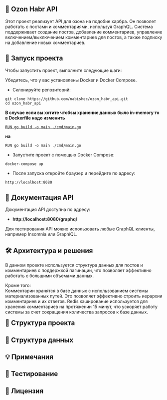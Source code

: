 ## 📝 Ozon Habr API

Этот проект реализует API для озона на подобие харбра. Он позволет работать с постами и комментариями, используя GraphQL. Система поддерживает создание постов, добавление комментариев, управление включением/выключением комментариев для постов, а также подписку на добавление новых комментариев.

## 🚀 Запуск проекта
Чтобы запустить проект, выполните следующие шаги:

Убедитесь, что у вас установлены Docker и Docker Compose.

* Склонируйте репозиторий:
```
git clone https://github.com/nabishec/ozon_habr_api.git
cd ozon_habr_api
```
**В случае если вы хотите чтобsы хранение данных было in-memory то в Dockerfile надо изменить**

[`RUN go build -o main ./cmd/main.go`](Dockerfile#L7)

**на**

`RUN go build -o main ./cmd/main.go`

* Запустите проект с помощью Docker Compose:
```
docker-compose up
```
* После запуска откройте браузер и перейдите по адресу:
```
http://localhost:8080
```

## 📖 Документация API

Документация API доступна по адресу: 
* **http://localhost:8080/graphql**

Для тестирования API можно использовать любые GraphQL клиенты, например Insomnia или GraphiQL.

## 🛠 Архитектура и решения

В данном проекте используется структура данных для постов и комментариев с поддержкой пагинации, что позволяет эффективно работать с большими объемами данных. 
    
Кроме того:     
Комментарии хранятся в базе данных с использованием системы материализованных путей. Это позволяет эффективно строить иерархии комментариев и их ответов.
Redis кэширование используется для хранения комментариев на протяжении 15 минут, что ускоряет работу системы за счет сокращения количества запросов к базе данных.


<details>
    <summary style="display: inline-flex; align-items: center;">
        <h2 style="margin: 0; padding-right: 10px;">📁 Структура проекта </h2>
    </summary>

`ozon_habr_api/`<br>
`├── cmd/`<br>
`│   ├── db_connection/`<br>
`│   │   ├──` [`cache.go`](./cmd/db_connection/cache.go)                (Подключение и настройка Redis для кэширования)<br>
`│   │   └──` [`database.go`](./cmd/db_connection/database.go)              (Подключение и настройка PostgreSQL)<br>
`│   ├── server/`<br>
`│   │   └──` [`server.go`](./cmd/server/server.go)               (Настройка и запуск GraphQL сервера)<br>
`│   └──` [`main.go`](./cmd/main.go)                     (Основная точка входа, настройка и запуск приложения)<br>
`├── graph/`<br>
`│   ├── model/`<br>
`│   │   └──` [`models_gen.go`](./graph/model/models_gen.go)           (Автоматически сгенерированные GraphQL модели)<br>
`│   ├──` [`generated.go`](./graph/generated.go)                 (Сгенерированный код GraphQL (gqlgen))<br>
`│   ├──` [`resolver.go`](./graph/resolver.go)                 (Основные резолверы GraphQL)<br>
`│   ├──` [`schema.graphqls`](./graph/schema.graphqls)             (Определение GraphQL схемы)<br>
`│   └──` [`schema.resolvers.go`](./graph/schema.resolvers.go)         (Реализация резолверов GraphQL)<br>
`├── internal/`<br>
`│   ├── handlers/`<br>
`│   │   ├── comment/`                (Обработчики логики комментариев)<br>
`│   │   │   ├──` [`interface.go`](./)        (Интерфейс для мутаций комментариев)<br>
`│   │   │   └──` [`mutations.go`](./)        (Реализация мутаций комментариев)<br>
`│   │   └── post_mutation/`          (Обработчики логики постов)<br>
`│   │       ├──` [`interface.go`](./internal/handlers/post_mutation/interface.go)        (Интерфейс для мутаций постов)<br>
`│   │       └──` [`mutations.go`](./internal/handlers/post_mutation/mutations.go)        (Реализация мутаций постов)<br>
`│   ├── model/`<br>
`│   │   └──` [`model.go`](./internal/model/model.go)                (Внутренние модели данных)<br>
`│   └── storage/`<br>
`│       ├──` [`interface.go`](./internal/storage/interface.go)            (Интерфейс для хранилища данных (PostgreSQL, in-memory))<br>
`│       ├── db/`<br>
`│       │   └──` [`resolvers.go`](./internal/storage/db/resolvers.go)        (Реализация хранилища данных в PostgreSQL)<br>
`│       └── in-memory/`<br>
`│           └──` [`resolvers.go`](./internal/storage/in-memory/resolvers.go)        (Реализация хранилища данных в памяти)<br>
`├── migrations/`<br>
`│   └──` [`001_create_tables.up.sql`](./migrations/001_create_tables.up.sql)    (SQL скрипт для миграции базы данных (создание таблиц))<br>
`├── tools/`<br>
`│    └──` [`tools.go`](./tools/tools.go)                   (Инструменты для генерации кода gqlgen)<br>
`├──` [`.env`](./.env)                            (Файл с переменными окружения (настройки базы данных, Redis и т.д.))<br>
`├──` [`.gitignore`](./.gitignore)                      (Список игнорируемых файлов и директорий для Git)<br>
`├──` [`docker-compose.yml`](./docker-compose.yml)              (Конфигурация Docker Compose для запуска приложения и зависимостей)<br>
`├──` [`Dockerfile`](./Dockerfile)                      (Инструкции для сборки Docker образа)<br>
`├──` [`go.mod`](./go.mod)                          (Файл зависимостей Go)<br>
`├──` [`go.sum`](./go.sum)                          (Файл с контрольными суммами зависимостей Go)<br>
`├──` [`gqlgen.yml`](./gqlgen.yml)                      (Конфигурационный файл для gqlgen)<br>
`├──` [`LICENSE`](./LICENSE)                         (Лицензия проекта)<br>
`└──` [`README.md`](./README.md)                       (Файл с описанием проекта)<br>

</details>

## 📝 Структура данных
## 💡 Примечания
## 🧪 Тестирование
## 📜 Лицензия
